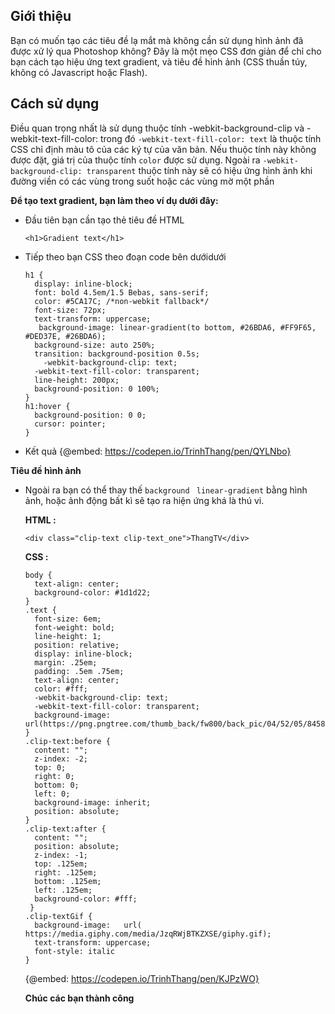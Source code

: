 ## Giới thiệu
 Bạn có muốn tạo các tiêu đề lạ mắt mà không cần sử dụng hình ảnh đã được xử lý qua Photoshop không? Đây là một mẹo CSS đơn giản để chỉ cho bạn cách tạo hiệu ứng text gradient, và tiêu đề hỉnh ảnh (CSS thuần túy, không có Javascript hoặc Flash). 
##  Cách sử dụng
 Điều quan trọng nhất là sử dụng thuộc tính -webkit-background-clip và -webkit-text-fill-color: trong đó `-webkit-text-fill-color: text`  là thuộc tính CSS chỉ định màu tô của các ký tự của văn bản. Nếu thuộc tính này không được đặt, giá trị của thuộc tính `color` được sử dụng. Ngoài ra `-webkit-background-clip: transparent` thuộc tính này sẽ có hiệu ứng hình ảnh khi đường viền có các vùng trong suốt hoặc các vùng mờ một phần
 
**Để tạo text gradient, bạn làm theo ví dụ dưới đây:**

* Đầu tiên bạn cần tạo thẻ tiêu đề HTML

    `<h1>Gradient text</h1>`
    
* Tiếp theo bạn CSS theo đoạn code bên dướidưới

    ```
    h1 {
      display: inline-block;
      font: bold 4.5em/1.5 Bebas, sans-serif;
      color: #5CA17C; /*non-webkit fallback*/
      font-size: 72px;
      text-transform: uppercase;
       background-image: linear-gradient(to bottom, #26BDA6, #FF9F65, #DED37E, #26BDA6);
      background-size: auto 250%;
      transition: background-position 0.5s;
        -webkit-background-clip: text;
      -webkit-text-fill-color: transparent;
      line-height: 200px;
      background-position: 0 100%;
    }
    h1:hover {
      background-position: 0 0;
      cursor: pointer;
    }
    ```
    
* Kết quả 
{@embed: https://codepen.io/TrinhThang/pen/QYLNbo}

**Tiêu đề hình ảnh**
- Ngoài ra bạn có thể thay thế `background`  ` linear-gradient`  bằng hình ảnh, hoặc ảnh động bất kì sẽ tạo ra hiện ứng khá là thú vi.

    **HTML :**
    
    `<div class="clip-text clip-text_one">ThangTV</div>`
    
    **CSS :**
    ```
    body {
      text-align: center;
      background-color: #1d1d22;
    }
    .text {
      font-size: 6em;
      font-weight: bold;
      line-height: 1;
      position: relative;
      display: inline-block;
      margin: .25em;
      padding: .5em .75em;
      text-align: center;
      color: #fff;
      -webkit-background-clip: text;
      -webkit-text-fill-color: transparent;
      background-image:   url(https://png.pngtree.com/thumb_back/fw800/back_pic/04/52/05/84585f8530e8274.jpg);
    }
    .clip-text:before {
      content: "";
      z-index: -2;
      top: 0;
      right: 0;
      bottom: 0;
      left: 0;
      background-image: inherit;
      position: absolute;
    }
    .clip-text:after {
      content: "";
      position: absolute;
      z-index: -1;
      top: .125em;
      right: .125em;
      bottom: .125em;
      left: .125em;
      background-color: #fff;
     }
    .clip-textGif {
      background-image:   url( https://media.giphy.com/media/JzqRWjBTKZXSE/giphy.gif);
      text-transform: uppercase;
      font-style: italic
    }
    ```
    {@embed: https://codepen.io/TrinhThang/pen/KJPzWO}
    
    **Chúc các bạn thành công**